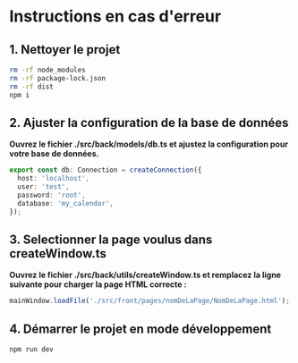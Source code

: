 # Instructions en cas d'erreur

## 1. Nettoyer le projet

```bash
rm -rf node_modules
rm -rf package-lock.json
rm -rf dist
npm i
```
## 2. Ajuster la configuration de la base de données
**Ouvrez le fichier ./src/back/models/db.ts et ajustez la configuration pour votre base de données.**
```ts
export const db: Connection = createConnection({
  host: 'localhost',
  user: 'test',
  password: 'root',
  database: 'my_calendar',
});
```

## 3. Selectionner la page voulus dans createWindow.ts
**Ouvrez le fichier ./src/back/utils/createWindow.ts et remplacez la ligne suivante pour charger la page HTML correcte :**
```ts
mainWindow.loadFile('./src/front/pages/nomDeLaPage/NomDeLaPage.html');

```

## 4. Démarrer le projet en mode développement
```bash
npm run dev
```